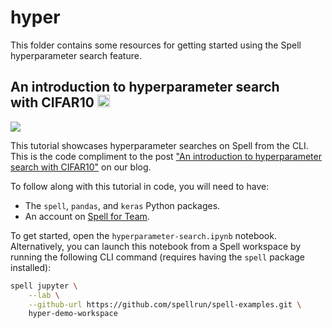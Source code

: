 # hyper

This folder contains some resources for getting started using the Spell hyperparameter search feature.

## An introduction to hyperparameter search with CIFAR10 <a href="https://web.spell.ml/workspace_create?workspaceName=hyper-demo-workspace&githubUrl=https%3A%2F%2Fgithub.com%2Fspellml%2Fexamples"><img src=https://spell.ml/badge.svg height=20px/></a>

![](https://i.imgur.com/ewmZvLw.png)

This tutorial showcases hyperparameter searches on Spell from the CLI. This is the code compliment to the post ["An introduction to hyperparameter search with CIFAR10"](https://spell.run/blog/an-introduction-to-hyperparameter-search-with-cifar10-Xo8_6BMAACEAkwVs) on our blog.

To follow along with this tutorial in code, you will need to have:

* The `spell`, `pandas`, and `keras` Python packages.
* An account on [Spell for Team](https://spell.run/pricing).

To get started, open the `hyperparameter-search.ipynb` notebook. Alternatively, you can launch this notebook from a Spell workspace by running the following CLI command (requires having the `spell` package installed):

```bash
spell jupyter \
    --lab \
    --github-url https://github.com/spellrun/spell-examples.git \
    hyper-demo-workspace
```
